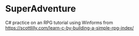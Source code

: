 # SuperAdventure
C# practice on an RPG tutorial using Winforms from https://scottlilly.com/learn-c-by-building-a-simple-rpg-index/
